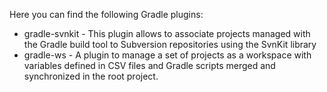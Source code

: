 Here you can find the following Gradle plugins:
  * gradle-svnkit - This plugin allows to associate projects managed with the Gradle build tool to Subversion repositories using the SvnKit library
  * gradle-ws - A plugin to manage a set of projects as a workspace with variables defined in CSV files and Gradle scripts merged and synchronized in the root project.